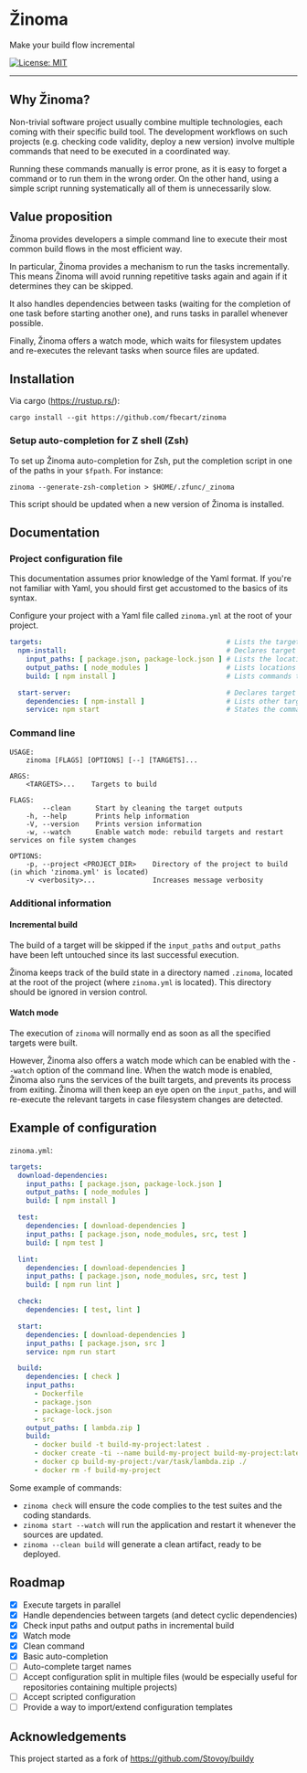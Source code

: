 # Žinoma
 
Make your build flow incremental

[![License: MIT](https://img.shields.io/badge/License-MIT-yellow.svg)](https://opensource.org/licenses/MIT)

---

## Why Žinoma?

Non-trivial software project usually combine multiple technologies, each coming with their specific build tool.
The development workflows on such projects (e.g. checking code validity, deploy a new version) involve multiple commands that need to be executed in a coordinated way.

Running these commands manually is error prone, as it is easy to forget a command or to run them in the wrong order.
On the other hand, using a simple script running systematically all of them is unnecessarily slow.

## Value proposition

Žinoma provides developers a simple command line to execute their most common build flows in the most efficient way.

In particular, Žinoma provides a mechanism to run the tasks incrementally. This means Žinoma will avoid running repetitive tasks again and again if it determines they can be skipped.

It also handles dependencies between tasks (waiting for the completion of one task before starting another one), and runs tasks in parallel whenever possible.

Finally, Žinoma offers a watch mode, which waits for filesystem updates and re-executes the relevant tasks when source files are updated.

## Installation

Via cargo (https://rustup.rs/):

```shell script
cargo install --git https://github.com/fbecart/zinoma
```

### Setup auto-completion for Z shell (Zsh)

To set up Žinoma auto-completion for Zsh, put the completion script in one of the paths in your `$fpath`. For instance:

```shell script
zinoma --generate-zsh-completion > $HOME/.zfunc/_zinoma
```

This script should be updated when a new version of Žinoma is installed.

## Documentation

### Project configuration file

This documentation assumes prior knowledge of the Yaml format. If you're not familiar with Yaml, you should first get accustomed to the basics of its syntax.

Configure your project with a Yaml file called `zinoma.yml` at the root of your project.

```yaml
targets:                                             # Lists the targets (aka tasks) of your project workflow
  npm-install:                                       # Declares target "npm-install"
    input_paths: [ package.json, package-lock.json ] # Lists the locations of the sources for this target (optional)
    output_paths: [ node_modules ]                   # Lists locations where this target will produce its artifacts (optional)
    build: [ npm install ]                           # Lists commands to run sequentially in order to build this target (optional)

  start-server:                                      # Declares target "start-server"
    dependencies: [ npm-install ]                    # Lists other target this target depends on (optional) This means "start-server" will only be executed upon a successful build of "npm-install".
    service: npm start                               # States the command which starts this service (optional) A service is a long-lasting command, such as a server. It will only be executed in watch mode, upon a successful build (or rebuild) of the same target.
```

### Command line

```
USAGE:
    zinoma [FLAGS] [OPTIONS] [--] [TARGETS]...

ARGS:
    <TARGETS>...    Targets to build

FLAGS:
        --clean      Start by cleaning the target outputs
    -h, --help       Prints help information
    -V, --version    Prints version information
    -w, --watch      Enable watch mode: rebuild targets and restart services on file system changes

OPTIONS:
    -p, --project <PROJECT_DIR>    Directory of the project to build (in which 'zinoma.yml' is located)
    -v <verbosity>...              Increases message verbosity
```

### Additional information

#### Incremental build

The build of a target will be skipped if the `input_paths` and `output_paths` have been left untouched since its last successful execution.

Žinoma keeps track of the build state in a directory named `.zinoma`, located at the root of the project (where `zinoma.yml` is located). This directory should be ignored in version control.

#### Watch mode

The execution of `zinoma` will normally end as soon as all the specified targets were built.

However, Žinoma also offers a watch mode which can be enabled with the `--watch` option of the command line.
When the watch mode is enabled, Žinoma also runs the services of the built targets, and prevents its process from exiting.
Žinoma will then keep an eye open on the `input_paths`, and will re-execute the relevant targets in case filesystem changes are detected.

## Example of configuration

`zinoma.yml`:

```yaml
targets:
  download-dependencies:
    input_paths: [ package.json, package-lock.json ]
    output_paths: [ node_modules ]
    build: [ npm install ]

  test:
    dependencies: [ download-dependencies ]
    input_paths: [ package.json, node_modules, src, test ]
    build: [ npm test ]

  lint:
    dependencies: [ download-dependencies ]
    input_paths: [ package.json, node_modules, src, test ]
    build: [ npm run lint ]

  check:
    dependencies: [ test, lint ]

  start:
    dependencies: [ download-dependencies ]
    input_paths: [ package.json, src ]
    service: npm run start

  build:
    dependencies: [ check ]
    input_paths:
      - Dockerfile
      - package.json
      - package-lock.json
      - src
    output_paths: [ lambda.zip ]
    build:
      - docker build -t build-my-project:latest .
      - docker create -ti --name build-my-project build-my-project:latest bash
      - docker cp build-my-project:/var/task/lambda.zip ./
      - docker rm -f build-my-project
```

Some example of commands:

- `zinoma check` will ensure the code complies to the test suites and the coding standards.
- `zinoma start --watch` will run the application and restart it whenever the sources are updated.
- `zinoma --clean build` will generate a clean artifact, ready to be deployed.

## Roadmap

- [x] Execute targets in parallel
- [x] Handle dependencies between targets (and detect cyclic dependencies)
- [x] Check input paths and output paths in incremental build
- [x] Watch mode
- [x] Clean command
- [x] Basic auto-completion
- [ ] Auto-complete target names
- [ ] Accept configuration split in multiple files (would be especially useful for repositories containing multiple projects)
- [ ] Accept scripted configuration
- [ ] Provide a way to import/extend configuration templates

## Acknowledgements

This project started as a fork of https://github.com/Stovoy/buildy
